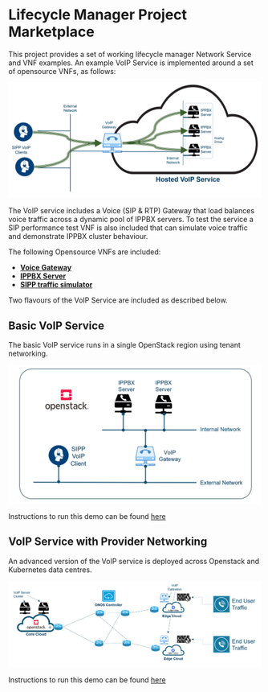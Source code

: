 # Lifecycle Manager Project Marketplace

This project provides a set of working lifecycle manager Network Service and VNF examples. An example VoIP Service is implemented around a set of opensource VNFs, as follows: 

![VoIP Service](/docs/images/voip-service-intro.PNG)

The VoIP service includes a Voice (SIP & RTP) Gateway that load balances voice traffic across a dynamic pool of IPPBX servers. To test the service a SIP performance test VNF is also included that can simulate voice traffic and demonstrate IPPBX cluster behaviour. 

The following Opensource VNFs are included:
* [**Voice Gateway**](/vnfs/voip-gateway/Readme.md)
* [**IPPBX Server**](/vnfs/ip-pbx/Readme.md)
* [**SIPP traffic simulator**](/vnfs/sip-performance/Readme.md)

Two flavours of the VoIP Service are included as described below.

## Basic VoIP Service 

The basic VoIP service runs in a single OpenStack region using tenant networking. 

![VoIP Service](/docs/images/basic-voip.PNG)

Instructions to run this demo can be found [here](/docs/install-jumphost.md)

## VoIP Service with Provider Networking

An advanced version of the VoIP service is deployed across Openstack and Kubernetes data centres.

![VoIP Service](/docs/images/provider-voip.PNG)

Instructions to run this demo can be found [here](/docs/install-provider.md)




